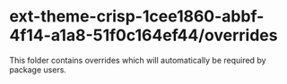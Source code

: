 # ext-theme-crisp-1cee1860-abbf-4f14-a1a8-51f0c164ef44/overrides

This folder contains overrides which will automatically be required by package users.
